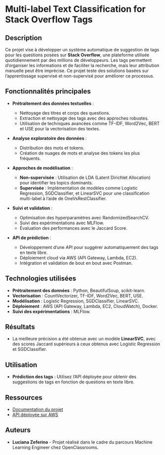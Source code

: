 # Multi-label Text Classification for Stack Overflow Tags

## Description

Ce projet vise à développer un système automatique de suggestion de tags pour les questions posées sur **Stack Overflow**, une plateforme utilisée quotidiennement par des millions de développeurs. Les tags permettent d’organiser les informations et de faciliter la recherche, mais leur attribution manuelle peut être imprécise. Ce projet teste des solutions basées sur l’apprentissage supervisé et non-supervisé pour améliorer ce processus.

## Fonctionnalités principales

- **Prétraitement des données textuelles** :
  - Nettoyage des titres et corps des questions.
  - Extraction et nettoyage des tags avec des approches robustes.
  - Utilisation de techniques avancées comme TF-IDF, Word2Vec, BERT et USE pour la vectorisation des textes.
  
- **Analyse exploratoire des données** :
  - Distribution des mots et tokens.
  - Création de nuages de mots et analyse des tokens les plus fréquents.

- **Approches de modélisation** :
  - **Non-supervisée** : Utilisation de LDA (Latent Dirichlet Allocation) pour identifier les topics dominants.
  - **Supervisée** : Implémentation de modèles comme Logistic Regression, SGDClassifier, et LinearSVC pour une classification multi-label à l’aide de OneVsRestClassifier.
  
- **Suivi et validation** :
  - Optimisation des hyperparamètres avec RandomizedSearchCV.
  - Suivi des expérimentations avec MLFlow.
  - Évaluation des performances avec le Jaccard Score.

- **API de prédiction** :
  - Développement d’une API pour suggérer automatiquement des tags en texte libre.
  - Déploiement cloud via AWS (API Gateway, Lambda, EC2).
  - Intégration et validation de bout en bout avec Postman.

## Technologies utilisées

- **Prétraitement des données** : Python, BeautifulSoup, scikit-learn.
- **Vectorisation** : CountVectorizer, TF-IDF, Word2Vec, BERT, USE.
- **Modélisation** : Logistic Regression, SGDClassifier, LinearSVC.
- **Déploiement** : AWS (API Gateway, Lambda, EC2, CloudWatch), Docker.
- **Suivi des expérimentations** : MLFlow.

## Résultats

- La meilleure précision a été obtenue avec un modèle **LinearSVC**, avec des scores Jaccard supérieurs à ceux obtenus avec Logistic Regression et SGDClassifier.

## Utilisation

- **Prédiction des tags** : Utilisez l’API déployée pour obtenir des suggestions de tags en fonction de questions en texte libre.

## Ressources

- [Documentation du projet](https://misszeferino.github.io/NLP-Multilabel-Classification/)
- [API déployée sur AWS]((https://misszeferino.github.io/NLP-Multilabel-Classification/))

## Auteurs

- **Luciana Zeferino** - Projet réalisé dans le cadre du parcours Machine Learning Engineer chez OpenClassrooms.

